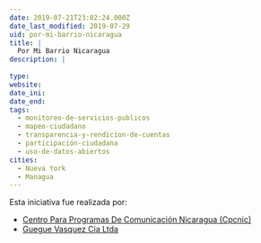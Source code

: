 ```yaml
---
date: 2019-07-21T23:02:24.000Z
date_last_modified: 2019-07-29
uid: por-mi-barrio-nicaragua
title: |
  Por Mi Barrio Nicaragua
description: |
  
type: 
website: 
date_ini: 
date_end: 
tags:
  - monitoreo-de-servicios-publicos
  - mapeo-ciudadano
  - transparencia-y-rendicion-de-cuentas
  - participación-ciudadana
  - uso-de-datos-abiertos
cities: 
  - Nueva York
  - Managua
---
```


Esta iniciativa fue realizada por:

- [Centro Para Programas De Comunicación Nicaragua (Cpcnic)](/organizaciones/centro-para-programas-de-comunicacion-nicaragua-cpcnic)
- [Guegue Vasquez Cia Ltda](/organizaciones/guegue-vasquez-cia-ltda)
